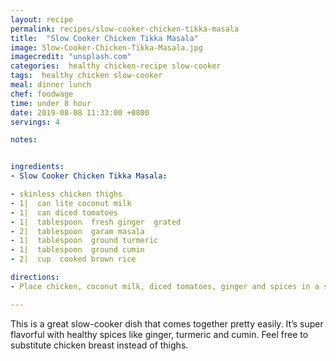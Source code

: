 ```yaml
---
layout: recipe
permalink: recipes/slow-cooker-chicken-tikka-masala
title:  "Slow Cooker Chicken Tikka Masala"
image: Slow-Cooker-Chicken-Tikka-Masala.jpg
imagecredit: "unsplash.com"
categories:  healthy chicken-recipe slow-cooker
tags:  healthy chicken slow-cooker
meal: dinner lunch
chef: foodwage
time: under 8 hour
date: 2019-08-08 11:33:00 +0800
servings: 4

notes:


ingredients:
- Slow Cooker Chicken Tikka Masala:

- skinless chicken thighs
- 1|  can lite coconut milk
- 1|  can diced tomatoes
- 1|  tablespoon  fresh ginger  grated
- 2|  tablespoon  garam masala
- 1|  tablespoon  ground turmeric
- 1|  tablespoon  ground cumin
- 2|  cup  cooked brown rice

directions:
- Place chicken, coconut milk, diced tomatoes, ginger and spices in a slow cooker; stir to combine. Cook on high for 4 hours or low for 8 hours. Serve over brown rice.

---
```


This is a great slow-cooker dish that comes together pretty easily. It’s super flavorful with healthy spices like ginger, turmeric and cumin. Feel free to substitute chicken breast instead of thighs.